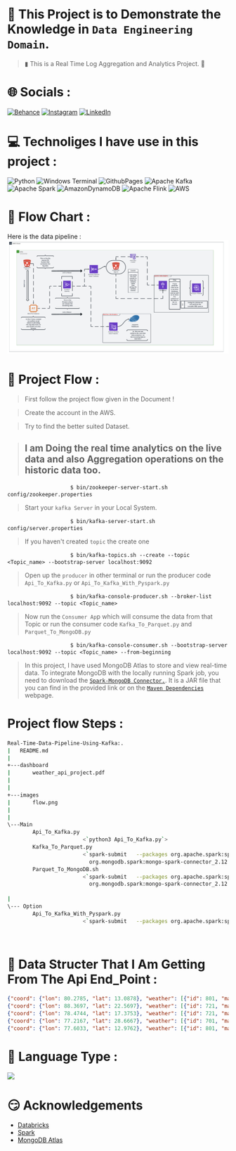 # 💎 This Project is to Demonstrate the Knowledge in  `Data Engineering Domain`.
>▮  This is a Real Time Log Aggregation and Analytics Project. 🦉


# 🌐 Socials :
[![Behance](https://img.shields.io/badge/Behance-1769ff?logo=behance&logoColor=white)](https://behance.net/Vinay_kumar) [![Instagram](https://img.shields.io/badge/Instagram-%23E4405F.svg?logo=Instagram&logoColor=white)](https://instagram.com/knightkings77) [![LinkedIn](https://img.shields.io/badge/LinkedIn-%230077B5.svg?logo=linkedin&logoColor=white)](https://linkedin.com/in/https://www.linkedin.com/in/vinaykumar77/) 


# 💻 Technoliges I have use in this project :
![Python](https://img.shields.io/badge/python-3670A0?style=for-the-badge&logo=python&logoColor=ffdd54) ![Windows Terminal](https://img.shields.io/badge/Windows%20Terminal-%234D4D4D.svg?style=for-the-badge&logo=windows-terminal&logoColor=white) ![GithubPages](https://img.shields.io/badge/github%20pages-121013?style=for-the-badge&logo=github&logoColor=white)
![Apache Kafka](https://img.shields.io/badge/Apache%20Kafka-000?style=for-the-badge&logo=apachekafka) ![Apache Spark](https://img.shields.io/badge/Apache%20Spark-FDEE21?style=for-the-badge&logo=apachespark&logoColor=black)  ![AmazonDynamoDB](https://img.shields.io/badge/Amazon%20DynamoDB-4053D6?style=for-the-badge&logo=Amazon%20DynamoDB&logoColor=white)
![Apache Flink](https://img.shields.io/badge/Apache%20Flink-E6526F?style=for-the-badge&logo=Apache%20Flink&logoColor=white)
![AWS](https://img.shields.io/badge/AWS-%23FF9900.svg?style=for-the-badge&logo=amazon-aws&logoColor=white)




# 🗿 Flow Chart :
Here is the data pipeline :
![Data_pipeline](Flow_diagram.png)

# 🧩 Project Flow :

>First follow the project flow given in the Document !

>Create the account in the AWS.

>Try to find the better suited Dataset.

>## I am Doing the real time analytics on the live data and also Aggregation operations on the historic data too.

                        $ bin/zookeeper-server-start.sh config/zookeeper.properties

>Start your `kafka Server` in your Local System.

                        $ bin/kafka-server-start.sh config/server.properties

>If you haven't created `topic` the create one

                        $ bin/kafka-topics.sh --create --topic <Topic_name> --bootstrap-server localhost:9092

>Open up the `producer` in other terminal or run the producer code  `Api_To_Kafka.py`  or  `Api_To_Kafka_With_Pyspark.py`

                        $ bin/kafka-console-producer.sh --broker-list localhost:9092 --topic <Topic_name>

>Now run the `Consumer Ap`p which will consume the data from that Topic or run the consumer code  `Kafka_To_Parquet.py` and `Parquet_To_MongoDB.py`

                        $ bin/kafka-console-consumer.sh --bootstrap-server localhost:9092 --topic <Topic_name> --from-beginning
 
>In this project, I have used MongoDB Atlas to store and view real-time data. 
>To integrate MongoDB with the locally running Spark job, you need to download the [`Spark-MongoDB Connector.`](https://www.mongodb.com/docs/spark-connector/current/).
>It is a JAR file that you can find in the provided link or on the [`Maven Dependencies`](https://mvnrepository.com/artifact/org.mongodb.spark/mongo-spark-connector) webpage.


# Project flow Steps :

```bash 
Real-Time-Data-Pipeline-Using-Kafka:.
|   README.md
|
+---dashboard
|       weather_api_project.pdf
|       
|
+---images
|       flow.png
|       
|
\---Main
        Api_To_Kafka.py
                        <`python3 Api_To_Kafka.py`>
        Kafka_To_Parquet.py
                        <`spark-submit   --packages org.apache.spark:spark-sql-kafka-0-10_2.12:3.5.0,
                          org.mongodb.spark:mongo-spark-connector_2.12:3.0.1   Kafka_To_Parquet.py`>
        Parquet_To_MongoDB.sh
                        <`spark-submit   --packages org.apache.spark:spark-sql-kafka-0-10_2.12:3.5.0,
                          org.mongodb.spark:mongo-spark-connector_2.12:3.0.1   Parquet_To_MongoDB.sh`>

|
\--- Option 
        Api_To_Kafka_With_Pyspark.py
                        <`spark-submit   --packages org.apache.spark:spark-sql-kafka-0-10_2.12:3.5.0 Parquet_To_MongoDB.sh`>
        
        
```
# 🦾 Data Structer That I Am Getting From The Api End_Point :
```json
{"coord": {"lon": 80.2785, "lat": 13.0878}, "weather": [{"id": 801, "main": "Clouds", "description": "few clouds", "icon": "02n"}], "base": "stations", "main": {"temp": 26.99, "feels_like": 29.18, "temp_min": 26.99, "temp_max": 26.99, "pressure": 1015, "humidity": 74}, "visibility": 6000, "wind": {"speed": 3.09, "deg": 100}, "clouds": {"all": 20}, "dt": 1706190397, "sys": {"type": 1, "id": 9218, "country": "IN", "sunrise": 1706144745, "sunset": 1706186156}, "timezone": 19800, "id": 1264527, "name": "Chennai", "cod": 200}
{"coord": {"lon": 88.3697, "lat": 22.5697}, "weather": [{"id": 721, "main": "Haze", "description": "haze", "icon": "50n"}], "base": "stations", "main": {"temp": 18.97, "feels_like": 18.8, "temp_min": 18.97, "temp_max": 18.97, "pressure": 1019, "humidity": 72}, "visibility": 2800, "wind": {"speed": 0, "deg": 0}, "clouds": {"all": 8}, "dt": 1706190115, "sys": {"type": 1, "id": 9114, "country": "IN", "sunrise": 1706143671, "sunset": 1706183347}, "timezone": 19800, "id": 1275004, "name": "Kolkata", "cod": 200}
{"coord": {"lon": 78.4744, "lat": 17.3753}, "weather": [{"id": 721, "main": "Haze", "description": "haze", "icon": "50n"}], "base": "stations", "main": {"temp": 25.23, "feels_like": 25.3, "temp_min": 24.73, "temp_max": 25.23, "pressure": 1018, "humidity": 57}, "visibility": 4000, "wind": {"speed": 3.09, "deg": 70}, "clouds": {"all": 40}, "dt": 1706190301, "sys": {"type": 1, "id": 9214, "country": "IN", "sunrise": 1706145559, "sunset": 1706186209}, "timezone": 19800, "id": 1269843, "name": "Hyderabad", "cod": 200}
{"coord": {"lon": 77.2167, "lat": 28.6667}, "weather": [{"id": 701, "main": "Mist", "description": "mist", "icon": "50n"}], "base": "stations", "main": {"temp": 13.95, "feels_like": 13.67, "temp_min": 13.95, "temp_max": 14.05, "pressure": 1021, "humidity": 87}, "visibility": 1200, "wind": {"speed": 1.54, "deg": 340}, "clouds": {"all": 20}, "dt": 1706190718, "sys": {"type": 2, "id": 145989, "country": "IN", "sunrise": 1706146968, "sunset": 1706185403}, "timezone": 19800, "id": 1273294, "name": "Delhi", "cod": 200}
{"coord": {"lon": 77.6033, "lat": 12.9762}, "weather": [{"id": 801, "main": "Clouds", "description": "few clouds", "icon": "02n"}], "base": "stations", "main": {"temp": 26.37, "feels_like": 26.37, "temp_min": 24.9, "temp_max": 26.79, "pressure": 1018, "humidity": 47}, "visibility": 6000, "wind": {"speed": 2.57, "deg": 100}, "clouds": {"all": 20}, "dt": 1706190458, "sys": {"type": 2, "id": 2017753, "country": "IN", "sunrise": 1706145378, "sunset": 1706186808}, "timezone": 19800, "id": 1277333, "name": "Bengaluru", "cod": 200}
```

# 🎰 Language Type :
![](https://github-readme-stats.vercel.app/api/top-langs/?username=Vinay7k7&theme=dark&hide_border=false&include_all_commits=false&count_private=false&layout=compact)


# 😏 Acknowledgements
 - [Databricks](https://community.cloud.databricks.com/login.html)
 - [Spark](https://spark.apache.org/downloads.html)
 - [MongoDB Atlas](https://www.mongodb.com/atlas/database)
